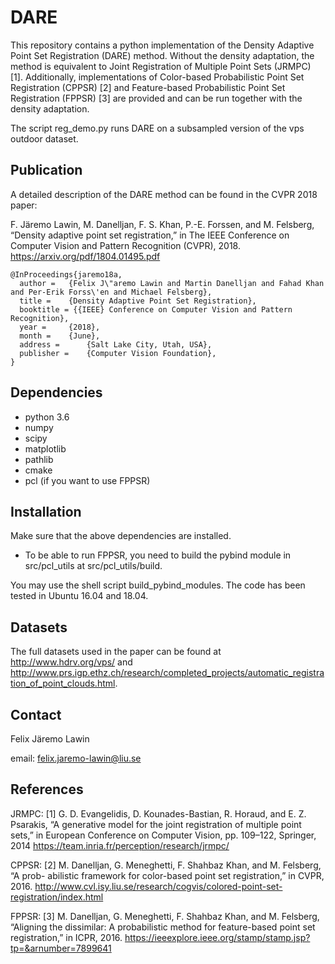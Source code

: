 
# DARE
This repository contains a python implementation of the Density Adaptive Point Set Registration (DARE) method. Without the density adaptation, the method is equivalent to Joint Registration of Multiple Point Sets (JRMPC) [1]. Additionally, implementations of Color-based Probabilistic Point Set Registration (CPPSR) [2] and Feature-based Probabilistic Point Set Registration (FPPSR) [3] are provided and can be run together with the density adaptation. 

The script reg_demo.py runs DARE on a subsampled version of the vps outdoor dataset. 

## Publication
A detailed description of the DARE method can be found in the CVPR 2018 paper:

F. Järemo Lawin, M. Danelljan, F. S. Khan, P.-E. Forssen, and M. Felsberg, “Density adaptive point set registration,” in The IEEE Conference on Computer Vision and Pattern Recognition (CVPR), 2018.
<https://arxiv.org/pdf/1804.01495.pdf>

    @InProceedings{jaremo18a,
      author = 	 {Felix J\"aremo Lawin and Martin Danelljan and Fahad Khan and Per-Erik Forss\'en and Michael Felsberg},
      title = 	 {Density Adaptive Point Set Registration},
      booktitle = {{IEEE} Conference on Computer Vision and Pattern Recognition},
      year = 	 {2018},
      month = 	 {June},
      address = 	 {Salt Lake City, Utah, USA},
      publisher =    {Computer Vision Foundation},
    }

## Dependencies
* python 3.6
* numpy
* scipy
* matplotlib
* pathlib
* cmake
* pcl (if you want to use FPPSR)

## Installation
Make sure that the above dependencies are installed. 
 
* To be able to run FPPSR, you need to build the pybind module in src/pcl_utils at src/pcl_utils/build. 

You may use the shell script build_pybind_modules. The code has been tested in Ubuntu 16.04 and 18.04.

## Datasets
The full datasets used in the paper can be found at <http://www.hdrv.org/vps/> and <http://www.prs.igp.ethz.ch/research/completed_projects/automatic_registration_of_point_clouds.html>.

## Contact
Felix Järemo Lawin

email: felix.jaremo-lawin@liu.se

## References
JRMPC:
[1] G. D. Evangelidis, D. Kounades-Bastian, R. Horaud, and E. Z. Psarakis,
“A generative model for the joint registration of multiple point sets,” in
European Conference on Computer Vision, pp. 109–122, Springer, 2014
<https://team.inria.fr/perception/research/jrmpc/>

CPPSR:
[2] M. Danelljan, G. Meneghetti, F. Shahbaz Khan, and M. Felsberg, “A prob-
abilistic framework for color-based point set registration,” in CVPR, 2016.
<http://www.cvl.isy.liu.se/research/cogvis/colored-point-set-registration/index.html>

FPPSR:
[3] M. Danelljan, G. Meneghetti, F. Shahbaz Khan, and M. Felsberg, “Aligning
the dissimilar: A probabilistic method for feature-based point set 
registration,” in ICPR, 2016.
<https://ieeexplore.ieee.org/stamp/stamp.jsp?tp=&arnumber=7899641>


